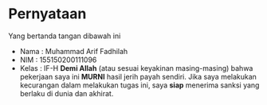 # Pernyataan

Yang bertanda tangan dibawah ini

* Nama : Muhammad Arif Fadhilah
* NIM : 155150200111096
* Kelas : IF-H
**Demi Allah** (atau sesuai keyakinan masing-masing) bahwa pekerjaan saya ini **MURNI** hasil jerih payah sendiri. Jika saya melakukan kecurangan dalam melakukan tugas ini, saya **siap** menerima sanksi yang berlaku di dunia dan akhirat.

